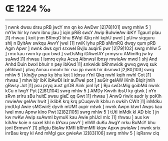 # Œ 1224 ‰
---
] nwnk dwsu drsu pRB jwcY mn qn ko AwDwr ]2]78]101] swrg
mhlw 5 ] mYlw hir ky nwm ibnu jIau ] iqin pRiB swcY Awip BulwieAw
ibKY TgaurI pIau ]1] rhwau ] koit jnm BRmqO bhu BWqI iQiq nhI kqhU
pweI ] pUrw siqguru shij n ByitAw swkqu AwvY jweI ]1] rwiK lyhu pRB
sMimRQ dwqy qum pRB Agm Apwr ] nwnk dws qyrI srxweI Bvjlu auqirE
pwr ]2]79]102] swrg mhlw 5 ] rmx kau rwm ky gux bwd ]
swDsMig iDAweIAY prmysru AMimRq jw ky suAwd ]1] rhwau ] ismrq eyku
Acuq AibnwsI ibnsy mwieAw mwd ] shj And Anhd Duin bwxI bhuir n
pey ibKwd ]1] snkwidk bRhmwidk gwvq gwvq suk pRihlwd ] pIvq
Aimau mnohr hir rsu jip nwnk hir ibsmwd ]2]80]103] swrg
mhlw 5 ] kIn@y pwp ky bhu kot ] idnsu rYnI Qkq nwhI kqih nwhI Cot
]1] rhwau ] mhw bjr ibK ibAwDI isir auTweI pot ] auGir geIAW
iKnih BIqir jmih gRwsy Jot ]1] psu pryq aust grDB Aink jonI lyt ]
Bju swDsMig goibMd nwnk kCu n lwgY Pyt ]2]81]104] swrg mhlw 5 ]
AMDy Kwvih ibsU ky gtwk ] nYn sRvn srIru sBu huitE swsu gieE qq Gwt
]1] rhwau ] AnwQ r\wix audr ly poKih mwieAw geIAw hwit ] iklibK
krq krq pCuqwvih kbhu n swkih CWit ]1] inMdku jmdUqI Awie
sMGwirE dyvih mUMf aupir mtwk ] nwnk Awpn ktwrI Awps kau lweI mnu
Apnw kIno Pwt ]2]82]105] swrg mhlw 5 ] tUtI inMdk kI AD bIc
] jn kw rwKw Awip suAwmI bymuK kau Awie phUcI mIc ]1] rhwau ] aus
kw kihAw koie n suxeI khI n bYsxu pwvY ] eIhW duKu AwgY nrku BuMcY bhu
jonI BrmwvY ]1] pRgtu BieAw KMfI bRhmMfI kIqw Apxw pwieAw ] nwnk
srix inrBau krqy kI And mMgl gux gwieAw ]2]83]106] swrg
mhlw 5 ] iqRsnw clq
####
